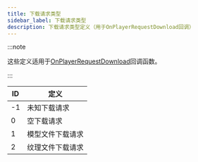 ```yaml
---
title: 下载请求类型
sidebar_label: 下载请求类型
description: 下载请求类型定义（用于OnPlayerRequestDownload回调）
---
```


:::note

这些定义适用于[OnPlayerRequestDownload](../callbacks/OnPlayerRequestDownload)回调函数。

:::

| ID  | 定义             |
| --- | ---------------- |
| -1  | 未知下载请求     |
| 0   | 空下载请求       |
| 1   | 模型文件下载请求 |
| 2   | 纹理文件下载请求 |
